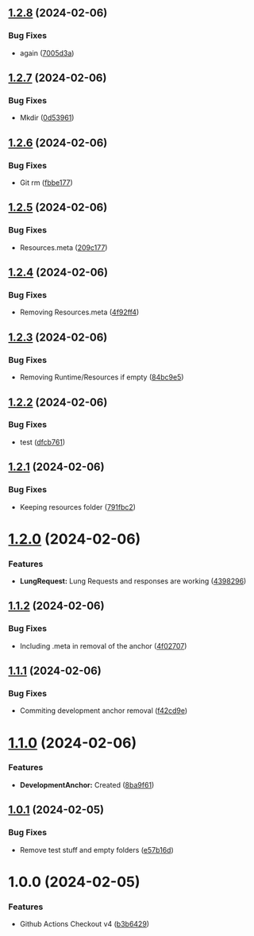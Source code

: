 ## [1.2.8](https://github.com/lungcrew/unity-lungfetcher/compare/v1.2.7...v1.2.8) (2024-02-06)


### Bug Fixes

* again ([7005d3a](https://github.com/lungcrew/unity-lungfetcher/commit/7005d3a1b0c72d4ff151e2e00d38a55d943d607a))

## [1.2.7](https://github.com/lungcrew/unity-lungfetcher/compare/v1.2.6...v1.2.7) (2024-02-06)


### Bug Fixes

* Mkdir ([0d53961](https://github.com/lungcrew/unity-lungfetcher/commit/0d53961d251a55b1fb03e987183dc26089f1d982))

## [1.2.6](https://github.com/lungcrew/unity-lungfetcher/compare/v1.2.5...v1.2.6) (2024-02-06)


### Bug Fixes

* Git rm ([fbbe177](https://github.com/lungcrew/unity-lungfetcher/commit/fbbe17799318f1b87da7dc17e64defd61bbd6537))

## [1.2.5](https://github.com/lungcrew/unity-lungfetcher/compare/v1.2.4...v1.2.5) (2024-02-06)


### Bug Fixes

* Resources.meta ([209c177](https://github.com/lungcrew/unity-lungfetcher/commit/209c177a799112f8435d5b8fe920a6e2d403b6af))

## [1.2.4](https://github.com/lungcrew/unity-lungfetcher/compare/v1.2.3...v1.2.4) (2024-02-06)


### Bug Fixes

* Removing Resources.meta ([4f92ff4](https://github.com/lungcrew/unity-lungfetcher/commit/4f92ff41e8e338abced224f05087a1ac1e700b7e))

## [1.2.3](https://github.com/lungcrew/unity-lungfetcher/compare/v1.2.2...v1.2.3) (2024-02-06)


### Bug Fixes

* Removing Runtime/Resources if empty ([84bc9e5](https://github.com/lungcrew/unity-lungfetcher/commit/84bc9e5ff0cca5470c9c2235c823fca7ba98de4a))

## [1.2.2](https://github.com/lungcrew/unity-lungfetcher/compare/v1.2.1...v1.2.2) (2024-02-06)


### Bug Fixes

* test ([dfcb761](https://github.com/lungcrew/unity-lungfetcher/commit/dfcb7614142ae1b416c62e7139ccd1d7303f3b69))

## [1.2.1](https://github.com/lungcrew/unity-lungfetcher/compare/v1.2.0...v1.2.1) (2024-02-06)


### Bug Fixes

* Keeping resources folder ([791fbc2](https://github.com/lungcrew/unity-lungfetcher/commit/791fbc298f69aeb31ae6a20d1e2c73e29d3c75ce))

# [1.2.0](https://github.com/lungcrew/unity-lungfetcher/compare/v1.1.2...v1.2.0) (2024-02-06)


### Features

* **LungRequest:** Lung Requests and responses are working ([4398296](https://github.com/lungcrew/unity-lungfetcher/commit/4398296099a25d636e1c1fe348cdc5b2b066ed9b))

## [1.1.2](https://github.com/lungcrew/unity-lungfetcher/compare/v1.1.1...v1.1.2) (2024-02-06)


### Bug Fixes

* Including .meta in removal of the anchor ([4f02707](https://github.com/lungcrew/unity-lungfetcher/commit/4f02707d8481d1eda527d36be163d9785d6ef1fa))

## [1.1.1](https://github.com/lungcrew/unity-lungfetcher/compare/v1.1.0...v1.1.1) (2024-02-06)


### Bug Fixes

* Commiting development anchor removal ([f42cd9e](https://github.com/lungcrew/unity-lungfetcher/commit/f42cd9e9b360bf56b1df3199a57375325de31a6d))

# [1.1.0](https://github.com/lungcrew/unity-lungfetcher/compare/v1.0.1...v1.1.0) (2024-02-06)


### Features

* **DevelopmentAnchor:** Created ([8ba9f61](https://github.com/lungcrew/unity-lungfetcher/commit/8ba9f612b3ff73abac9dbddbd840eec7ddb617df))

## [1.0.1](https://github.com/lungcrew/unity-lungfetcher/compare/v1.0.0...v1.0.1) (2024-02-05)


### Bug Fixes

* Remove test stuff and empty folders ([e57b16d](https://github.com/lungcrew/unity-lungfetcher/commit/e57b16d237c3097dd6816589828d20828657c463))

# 1.0.0 (2024-02-05)


### Features

* Github Actions Checkout v4 ([b3b6429](https://github.com/lungcrew/unity-lungfetcher/commit/b3b64293669989161b198458d6b8b0f8c8428a34))
